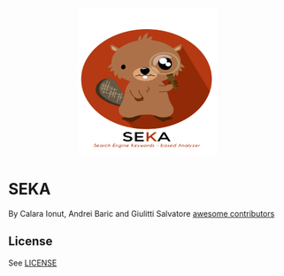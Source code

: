 <p align="center">
  <a href="http://loremipsum.com">
    <img height="270" width="250" src="https://github.com/hoenirvili/SEKA/blob/master/doc/logo.jpg">
  </a>
</p>

# SEKA
By Calara Ionut, Andrei Baric and Giulitti Salvatore [awesome contributors](https://github.com/hoenirvili/SEKA/graphs/contributors)

## License
See [LICENSE](https://github.com/hoenirvili/SEKA/blob/master/LICENSE)
